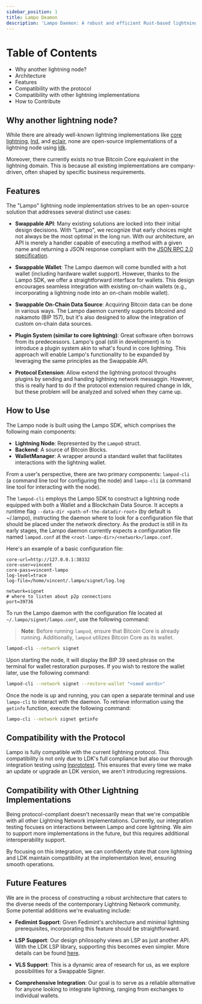 ```yaml
---
sidebar_position: 1
title: Lampo Deamon
description: 'Lampo Daemon: A robust and efficient Rust-based lightning node deamon.'
---
```


# Table of Contents

- Why another lightning node?
- Architecture
- Features
- Compatibility with the protocol 
- Compatibility with other lightning implementations
- How to Contribute

## Why another lightning node?

While there are already well-known lightning implementations like [core lightning](https://github.com/ElementsProject/lightning), 
[lnd](https://github.com/lightningnetwork/lnd), and [eclair](https://github.com/ACINQ/eclair), none are open-source implementations 
of a lightning node using [ldk](https://github.com/lightningdevkit/rust-lightning).

Moreover, there currently exists no true Bitcoin Core equivalent in the lightning domain. This is because all 
existing implementations are company-driven, often shaped by specific business requirements.

## Features

The "Lampo" lightning node implementation strives to be an open-source solution that addresses several distinct use cases:

- **Swappable API**: Many existing solutions are locked into their initial design decisions. With "Lampo", we 
recognize that early choices might not always be the most optimal in the long run. With our architecture, an API 
is merely a handler capable of executing a method with a given name and returning a JSON response compliant with 
the [JSON RPC 2.0 specification](https://www.jsonrpc.org/specification).
  
- **Swappable Wallet**: The Lampo daemon will come bundled with a hot wallet (including hardware wallet support). However, 
thanks to the Lampo SDK, we offer a straightforward interface for wallets. This design encourages seamless integration with 
existing on-chain wallets (e.g., incorporating a lightning node into an on-chain mobile wallet).
  
- **Swappable On-Chain Data Source**: Acquiring Bitcoin data can be done in various ways. The Lampo daemon currently supports 
bitcoind and nakamoto (BIP 157), but it's also designed to allow the integration of custom on-chain data sources.
  
- **Plugin System (similar to core lightning)**: Great software often borrows from its predecessors. Lampo's goal (still in development)
 is to introduce a plugin system akin to what's found in core lightning. This approach will enable Lampo's functionality to be expanded 
 by leveraging the same principles as the Swappable API.

- **Protocol Extension**: Allow extend the lightning protocol throughs plugins by sending and handing 
lightning network messaggin. However, this is really hard to do if the protocol extension required 
change in ldk, but these problem will be analyzed and solved when they came up.

## How to Use

The Lampo node is built using the Lampo SDK, which comprises the following main components:

- **Lightning Node**: Represented by the `LampoD` struct.
- **Backend**: A source of Bitcoin Blocks.
- **WalletManager**: A wrapper around a standard wallet that facilitates interactions with the lightning wallet.

From a user's perspective, there are two primary components: `lampod-cli` (a command line tool for configuring the node) 
and `lampo-cli` (a command line tool for interacting with the node).

The `lampod-cli` employs the Lampo SDK to construct a lightning node equipped with both a Wallet and a Blockchain Data Source. It accepts
 a runtime flag `--data-dir <path-of-the-datadir-root>` (by default is ~/.lampo), instructing the daemon where to look for a configuration file that should be placed under the network directory. As the product is still in
  its early stages, the Lampo daemon currently expects a configuration file named `lampod.conf` at the `<root-lampo-dir>/<network>/lampo.conf`.

Here's an example of a basic configuration file:
```
core-url=http://127.0.0.1:38332
core-user=vincent
core-pass=vincent-lampo
log-level=trace
log-file=/home/vincent/.lampo/signet/log.log

network=signet
# where to listen about p2p connections
port=39736
```

To run the Lampo daemon with the configuration file located at `~/.lampo/signet/lampo.conf`, use the following command:

> **Note**: Before running `lampod`, ensure that Bitcoin Core is already running. Additionally, `lampod` utilizes Bitcoin Core as its wallet.

```bash
lampod-cli --network signet
```

Upon starting the node, it will display the BIP 39 seed phrase on the terminal for wallet restoration purposes. If you 
wish to restore the wallet later, use the following command:


```bash
lampod-cli --network signet --restore-wallet "<seed words>"
```

Once the node is up and running, you can open a separate terminal and use `lampo-cli` to interact 
with the daemon. To retrieve information using the `getinfo` function, execute the following command:


```bash
lampo-cli --network signet getinfo
```

## Compatibility with the Protocol

Lampo is fully compatible with the current lightning protocol. This compatibility is 
not only due to LDK's full compliance but also our thorough integration testing 
using [lnprototest](https://github.com/rustyrussell/lnprototest). This ensures that every time we make
 an update or upgrade an LDK version, we aren't introducing regressions.

## Compatibility with Other Lightning Implementations

Being protocol-compliant doesn't necessarily mean that we're compatible with all other Lightning Network 
implementations. Currently, our integration testing focuses on interactions between Lampo and core lightning.
We aim to support more implementations in the future, but this requires additional interoperability support.

By focusing on this integration, we can confidently state that core lightning and LDK maintain compatibility 
at the implementation level, ensuring smooth operations.

## Future Features

We are in the process of constructing a robust architecture that caters to the diverse 
needs of the contemporary Lightning Network community. Some potential additions we're evaluating include:

- **Fedimint Support**: Given Fedimint's architecture and minimal lightning prerequisites, 
incorporating this feature should be straightforward.
  
- **LSP Support**: Our design philosophy views an LSP as just another API. With the LDK 
LSP library, supporting this becomes even simpler. More details can be found [here](https://github.com/lightningdevkit/ldk-lsp-client).
  
- **VLS Support**: This is a dynamic area of research for us, as we explore 
possibilities for a Swappable Signer.
  
- **Comprehensive Integration**: Our goal is to serve as a reliable alternative for anyone 
looking to integrate lightning, ranging from exchanges to individual wallets.
